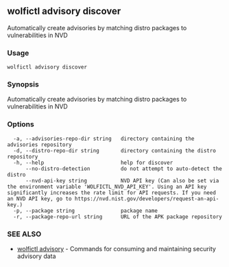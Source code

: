 ## wolfictl advisory discover

Automatically create advisories by matching distro packages to vulnerabilities in NVD

### Usage

```
wolfictl advisory discover
```

### Synopsis

Automatically create advisories by matching distro packages to vulnerabilities in NVD

### Options

```
  -a, --advisories-repo-dir string   directory containing the advisories repository
  -d, --distro-repo-dir string       directory containing the distro repository
  -h, --help                         help for discover
      --no-distro-detection          do not attempt to auto-detect the distro
      --nvd-api-key string           NVD API key (Can also be set via the environment variable 'WOLFICTL_NVD_API_KEY'. Using an API key significantly increases the rate limit for API requests. If you need an NVD API key, go to https://nvd.nist.gov/developers/request-an-api-key.)
  -p, --package string               package name
  -r, --package-repo-url string      URL of the APK package repository
```

### SEE ALSO

* [wolfictl advisory](wolfictl_advisory.md)	 - Commands for consuming and maintaining security advisory data


